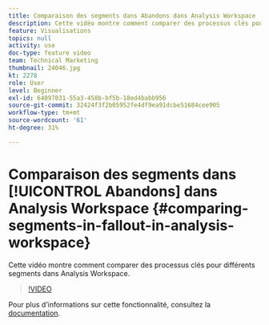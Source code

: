 ```yaml
---
title: Comparaison des segments dans Abandons dans Analysis Workspace
description: Cette vidéo montre comment comparer des processus clés pour différents segments dans Analysis Workspace.
feature: Visualisations
topics: null
activity: use
doc-type: feature video
team: Technical Marketing
thumbnail: 24046.jpg
kt: 2278
role: User
level: Beginner
exl-id: 64097031-55a3-458b-bf5b-18ed4babb956
source-git-commit: 32424f3f2b05952fe4df9ea91dcbe51684cee905
workflow-type: tm+mt
source-wordcount: '61'
ht-degree: 31%

---
```


# Comparaison des segments dans [!UICONTROL Abandons] dans Analysis Workspace {#comparing-segments-in-fallout-in-analysis-workspace}

Cette vidéo montre comment comparer des processus clés pour différents segments dans Analysis Workspace.

>[!VIDEO](https://video.tv.adobe.com/v/24046/?quality=12)

Pour plus dʼinformations sur cette fonctionnalité, consultez la [documentation](https://marketing.adobe.com/resources/help/fr_FR/analytics/analysis-workspace/compare-segments-fallout.html).

